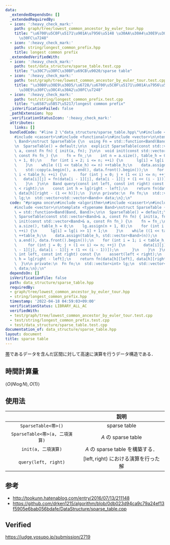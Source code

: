 ```yaml
---
data:
  _extendedDependsOn: []
  _extendedRequiredBy:
  - icon: ':heavy_check_mark:'
    path: graph/tree/lowest_common_ancestor_by_euler_tour.hpp
    title: "\u6700\u5C0F\u5171\u901A\u7956\u5148 \u30AA\u30A4\u30E9\u30FC\u30C4\u30A2\
      \u30FC\u7248"
  - icon: ':heavy_check_mark:'
    path: string/longest_common_prefix.hpp
    title: longest common prefix
  _extendedVerifiedWith:
  - icon: ':heavy_check_mark:'
    path: test/data_structure/sparse_table.test.cpp
    title: "\u30C7\u30FC\u30BF\u69CB\u9020/sparse table"
  - icon: ':heavy_check_mark:'
    path: test/graph/tree/lowest_common_ancestor_by_euler_tour.test.cpp
    title: "\u30B0\u30E9\u30D5/\u6728/\u6700\u5C0F\u5171\u901A\u7956\u5148 \u30AA\u30A4\
      \u30E9\u30FC\u30C4\u30A2\u30FC\u7248"
  - icon: ':heavy_check_mark:'
    path: test/string/longest_common_prefix.test.cpp
    title: "\u6587\u5B57\u5217/longest common prefix"
  _isVerificationFailed: false
  _pathExtension: hpp
  _verificationStatusIcon: ':heavy_check_mark:'
  attributes:
    links: []
  bundledCode: "#line 2 \"data_structure/sparse_table.hpp\"\n#include <algorithm>\n\
    #include <cassert>\n#include <functional>\n#include <vector>\n\ntemplate <typename\
    \ Band>\nstruct SparseTable {\n  using Fn = std::function<Band(Band, Band)>;\n\
    \n  SparseTable() = default;\n\n  explicit SparseTable(const std::vector<Band>&\
    \ a, const Fn fn) { init(a, fn); }\n\n  void init(const std::vector<Band>& a,\
    \ const Fn fn_) {\n    fn = fn_;\n    int n = a.size(), table_h = 0;\n    lg.assign(n\
    \ + 1, 0);\n    for (int i = 2; i <= n; ++i) {\n      lg[i] = lg[i >> 1] + 1;\n\
    \    }\n    while ((1 << table_h) <= n) ++table_h;\n    data.assign(table_h, std::vector<Band>(n));\n\
    \    std::copy(a.begin(), a.end(), data.front().begin());\n    for (int i = 1;\
    \ i < table_h; ++i) {\n      for (int j = 0; j + (1 << i) <= n; ++j) {\n     \
    \   data[i][j] = fn(data[i - 1][j], data[i - 1][j + (1 << (i - 1))]);\n      }\n\
    \    }\n  }\n\n  Band query(const int left, const int right) const {\n    assert(left\
    \ < right);\n    const int h = lg[right - left];\n    return fn(data[h][left],\
    \ data[h][right - (1 << h)]);\n  }\n\n private:\n  Fn fn;\n  std::vector<int>\
    \ lg;\n  std::vector<std::vector<Band>> data;\n};\n"
  code: "#pragma once\n#include <algorithm>\n#include <cassert>\n#include <functional>\n\
    #include <vector>\n\ntemplate <typename Band>\nstruct SparseTable {\n  using Fn\
    \ = std::function<Band(Band, Band)>;\n\n  SparseTable() = default;\n\n  explicit\
    \ SparseTable(const std::vector<Band>& a, const Fn fn) { init(a, fn); }\n\n  void\
    \ init(const std::vector<Band>& a, const Fn fn_) {\n    fn = fn_;\n    int n =\
    \ a.size(), table_h = 0;\n    lg.assign(n + 1, 0);\n    for (int i = 2; i <= n;\
    \ ++i) {\n      lg[i] = lg[i >> 1] + 1;\n    }\n    while ((1 << table_h) <= n)\
    \ ++table_h;\n    data.assign(table_h, std::vector<Band>(n));\n    std::copy(a.begin(),\
    \ a.end(), data.front().begin());\n    for (int i = 1; i < table_h; ++i) {\n \
    \     for (int j = 0; j + (1 << i) <= n; ++j) {\n        data[i][j] = fn(data[i\
    \ - 1][j], data[i - 1][j + (1 << (i - 1))]);\n      }\n    }\n  }\n\n  Band query(const\
    \ int left, const int right) const {\n    assert(left < right);\n    const int\
    \ h = lg[right - left];\n    return fn(data[h][left], data[h][right - (1 << h)]);\n\
    \  }\n\n private:\n  Fn fn;\n  std::vector<int> lg;\n  std::vector<std::vector<Band>>\
    \ data;\n};\n"
  dependsOn: []
  isVerificationFile: false
  path: data_structure/sparse_table.hpp
  requiredBy:
  - graph/tree/lowest_common_ancestor_by_euler_tour.hpp
  - string/longest_common_prefix.hpp
  timestamp: '2022-04-18 04:59:03+09:00'
  verificationStatus: LIBRARY_ALL_AC
  verifiedWith:
  - test/graph/tree/lowest_common_ancestor_by_euler_tour.test.cpp
  - test/string/longest_common_prefix.test.cpp
  - test/data_structure/sparse_table.test.cpp
documentation_of: data_structure/sparse_table.hpp
layout: document
title: sparse table
---
```


[帯](../../.verify-helper/docs/static/algebraic_structure.md)であるデータを含んだ区間に対して高速に演算を行うデータ構造である．


## 時間計算量

$\langle O(N\log{N}), O(1) \rangle$


## 使用法

||説明|
|:--:|:--:|
|`SparseTable<帯>()`|sparse table|
|`SparseTable<帯>(a, 二項演算)`|$A$ の sparse table|
|`init(a, 二項演算)`|$A$ の sparse table を構築する．|
|`query(left, right)`|$[\mathrm{left}, \mathrm{right})$ における演算を行った解|


## 参考

- http://tookunn.hatenablog.com/entry/2016/07/13/211148
- https://github.com/drken1215/algorithm/blob/0db023d94ca9c79a24ef13f5905e6bab056bdafe/DataStructure/sparse_table.cpp


## Verified

https://judge.yosupo.jp/submission/2719
